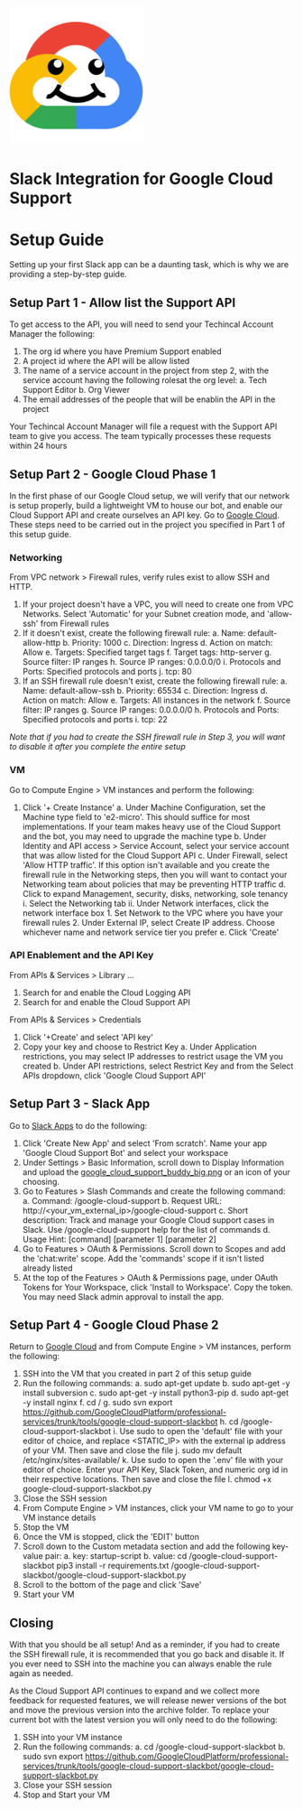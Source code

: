 # ![Google Cloud Support Slackbot](google_cloud_support_buddy_small.png)
# Slack Integration for Google Cloud Support

# Setup Guide

Setting up your first Slack app can be a daunting task, which is why we are providing a step-by-step guide.

## Setup Part 1 - Allow list the Support API

To get access to the API, you will need to send your Techincal Account Manager the following:

1. The org id where you have Premium Support enabled
2. A project id where the API will be allow listed
3. The name of a service account in the project from step 2, with the service account having the following rolesat the org level:
	a. Tech Support Editor
	b. Org Viewer
4. The email addresses of the people that will be enablin the API in the project

Your Techincal Account Manager will file a request with the Support API team to give you access. The team typically processes these requests within 24 hours

## Setup Part 2 - Google Cloud Phase 1 

In the first phase of our Google Cloud setup, we will verify that our network is setup properly, build a lightweight VM to house our bot, and enable our Cloud Support API and create ourselves an API key. Go to [Google Cloud](cloud.google.com/console). These steps need to be carried out in the project you specified in Part 1 of this setup guide.

### Networking

From VPC network > Firewall rules, verify rules exist to allow SSH and HTTP.

1. If your project doesn't have a VPC, you will need to create one from VPC Networks. Select 'Automatic' for your Subnet creation mode, and 'allow-ssh' from Firewall rules
2. If it doesn't exist, create the following firewall rule:
	a. Name: default-allow-http
	b. Priority: 1000
	c. Direction: Ingress
	d. Action on match: Allow
	e. Targets: Specified target tags
	f. Target tags: http-server
	g. Source filter: IP ranges
	h. Source IP ranges: 0.0.0.0/0
	i. Protocols and Ports: Specified protocols and ports
	j. tcp: 80
3. If an SSH firewall rule doesn't exist, create the following firewall rule:
	a. Name: default-allow-ssh
	b. Priority: 65534
	c. Direction: Ingress
	d. Action on match: Allow
	e. Targets: All instances in the network
	f. Source filter: IP ranges
	g. Source IP ranges: 0.0.0.0/0
	h. Protocols and Ports: Specified protocols and ports
	i. tcp: 22

*Note that if you had to create the SSH firewall rule in Step 3, you will want to disable it after you complete the entire setup*

### VM

Go to Compute Engine > VM instances and perform the following:

1. Click '+ Create Instance'
	a. Under Machine Configuration, set the Machine type field to 'e2-micro'. This should suffice for most implementations. If your team makes heavy use of the Cloud Support and the bot, you may need to upgrade the machine type
	b. Under Identity and API access > Service Account, select your service account that was allow listed for the Cloud Support API
	c. Under Firewall, select 'Allow HTTP traffic'. If this option isn't available and you create the firewall rule in the Networking steps, then you will want to contact your Networking team about policies that may be preventing HTTP traffic
	d. Click to expand Management, security, disks, networking, sole tenancy
		i. Select the Networking tab
		ii. Under Network interfaces, click the network interface box
			1. Set Network to the VPC where you have your firewall rules
			2. Under External IP, select Create IP address. Choose whichever name and network service tier you prefer
	e. Click 'Create'

### API Enablement and the API Key

From APIs & Services > Library ...

1. Search for and enable the Cloud Logging API
2. Search for and enable the Cloud Support API

From APIs & Services > Credentials

1. Click '+Create' and select 'API key'
2. Copy your key and choose to Restrict Key
	a. Under Application restrictions, you may select IP addresses to restrict usage the VM you created
	b. Under API restrictions, select Restrict Key and from the Select APIs dropdown, click 'Google Cloud Support API'

## Setup Part 3 - Slack App

Go to [Slack Apps](api.slack.com/apps) to do the following:

1. Click 'Create New App' and select 'From scratch'. Name your app 'Google Cloud Support Bot' and select your workspace
2. Under Settings > Basic Information, scroll down to Display Information and upload the [google_cloud_support_buddy_big.png](google_cloud_support_buddy_big.png) or an icon of your choosing.
3. Go to Features > Slash Commands and create the following command:
	a. Command: /google-cloud-support 
	b. Request URL: http://<your_vm_external_ip>/google-cloud-support
	c. Short description: Track and manage your Google Cloud support cases in Slack. Use /google-cloud-support help for the list of commands
	d. Usage Hint: [command] [parameter 1] [parameter 2]
4. Go to Features > OAuth & Permissions. Scroll down to Scopes and add the 'chat:write' scope. Add the 'commands' scope if it isn't listed already listed
5. At the top of the Features > OAuth & Permissions page, under OAuth Tokens for Your Workspace, click 'Install to Workspace'. Copy the token. You may need Slack admin approval to install the app.

## Setup Part 4 - Google Cloud Phase 2

Return to [Google Cloud](cloud.google.com/console) and from Compute Engine > VM instances, perform the following:

1. SSH into the VM that you created in part 2 of this setup guide
2. Run the following commands:
	a. sudo apt-get update
	b. sudo apt-get -y install subversion
	c. sudo apt-get -y install python3-pip
	d. sudo apt-get -y install nginx
	f. cd /
	g. sudo svn export https://github.com/GoogleCloudPlatform/professional-services/trunk/tools/google-cloud-support-slackbot
	h. cd /google-cloud-support-slackbot
	i. Use sudo to open the 'default' file with your editor of choice, and replace <STATIC_IP> with the external ip address of your VM. Then save and close the file
	j. sudo mv default /etc/nginx/sites-available/
	k. Use sudo to open the '.env' file with your editor of choice. Enter your API Key, Slack Token, and numeric org id in their respective locations. Then save and close the file
	l. chmod +x google-cloud-support-slackbot.py
3. Close the SSH session
4. From Compute Engine > VM instances, click your VM name to go to your VM instance details
5. Stop the VM
6. Once the VM is stopped, click the 'EDIT' button
7. Scroll down to the Custom metadata section and add the following key-value pair:
	a. key: startup-script
	b. value: 
cd /google-cloud-support-slackbot
pip3 install -r requirements.txt
/google-cloud-support-slackbot/google-cloud-support-slackbot.py
8. Scroll to the bottom of the page and click 'Save'
9. Start your VM

## Closing

With that you should be all setup! And as a reminder, if you had to create the SSH firewall rule, it is recommended that you go back and disable it. If you ever need to SSH into the machine you can always enable the rule again as needed.

As the Cloud Support API continues to expand and we collect more feedback for requested features, we will release newer versions of the bot and move the previous version into the archive folder. To replace your current bot with the latest version you will only need to do the following:

1. SSH into your VM instance
2. Run the following commands:
	a. cd /google-cloud-support-slackbot
	b. sudo svn export https://github.com/GoogleCloudPlatform/professional-services/trunk/tools/google-cloud-support-slackbot/google-cloud-support-slackbot.py
3. Close your SSH session
4. Stop and Start your VM
